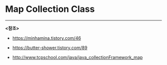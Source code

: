 # Map Collection Class



-----------

**<참조>**

- https://minhamina.tistory.com/46

- https://butter-shower.tistory.com/89

- http://www.tcpschool.com/java/java_collectionFramework_map